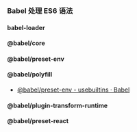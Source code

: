 ### Babel 处理 ES6 语法

#### babel-loader

#### @babel/core

#### @babel/preset-env

#### @babel/polyfill

- [@babel/preset-env - usebuiltins · Babel](https://babeljs.io/docs/en/babel-preset-env#usebuiltins)

#### @babel/plugin-transform-runtime

#### @babel/preset-react